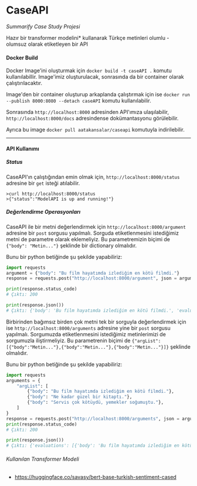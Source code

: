 # CaseAPI

*Summarify Case Study Projesi*

Hazır bir transformer modelini* kullanarak Türkçe metinleri olumlu - olumsuz
olarak etiketleyen bir API 

#### Docker Build 
Docker Image'ini oluşturmak için `docker build -t caseAPI .` komutu kullanılabillir. Image'imiz oluşturulacak, sonrasında da bir container olarak çalıştırılacaktır.

Image'den bir container oluşturup arkaplanda çalıştırmak için ise
`docker run --publish 8000:8080 --detach caseAPI` komutu kullanılabilir.  

Sonrasında `http://localhost:8000` adresinden API'ımıza ulaşılabilir, `http://localhost:8000/docs` adresindense dokümantasyonu görülebilir.  

Ayrıca bu image `docker pull aatakansalar/caseapi` komutuyla indirilebilir.  


---
#### API Kullanımı

##### Status
CaseAPI'ın çalıştığından emin olmak için, `http://localhost:8000/status` adresine
bir `get` isteği atılabilir. 

```shell
>curl http://localhost:8000/status
>{"status":"ModelAPI is up and running!"}
```

##### Değerlendirme Operasyonları
CaseAPI ile bir metni değerlendirmek için `http://localhost:8000/argument`
adresine bir `post` sorgusu yapılmalı. Sorguda etiketlenmesini istediğimiz
metni de parametre olarak eklemeliyiz. Bu parametremizin biçimi de `{"body": "Metin..."}` 
şeklinde bir dictionary olmalıdır.

Bunu bir python betiğinde şu şekilde yapabiliriz:
```` python
import requests
argument = {"body": "Bu film hayatımda izlediğim en kötü filmdi."}
response = requests.post("http://localhost:8000/argument", json = argument)

print(response.status_code) 
# Çıktı: 200

print(response.json()) 
# Çıktı: {'body': 'Bu film hayatımda izlediğim en kötü filmdi.', 'evaluation': {'label': 'negative', 'score': 0.9983533024787903}}
````

Birbirinden bağımsız birden çok metni tek bir sorguyla değerlendirmek için ise 
`http://localhost:8000/arguments` adresine yine bir `post` sorgusu yapılmalı. Sorgumuzda 
etiketlenmesini istediğimiz metinlerimizi de sorgumuzla iliştirmeliyiz. Bu parametrenin biçimi de
`{"argList": [{"body":"Metin..."},{"body":"Metin..."},{"body":"Metin..."}]}` şeklinde 
olmalıdır.

Bunu bir python betiğinde şu şekilde yapabiliriz:

```` python
import requests
arguments = {
    "argList": [
        {"body": "Bu film hayatımda izlediğim en kötü filmdi."},
        {"body": "Ne kadar güzel bir kitaptı."},
        {"body": "Servis çok kötüydü, yemekler soğumuştu."},
    ]
}
response = requests.post("http://localhost:8000/arguments", json = arguments)
print(response.status_code)
# Çıktı: 200

print(response.json())
# Çıktı: {'evaluations': [{'body': 'Bu film hayatımda izlediğim en kötü filmdi.', 'evaluation': {'label': 'negative', 'score': 0.9983533024787903}}, {'body': 'Ne kadar güzel bir kitaptı.', 'evaluation': {'label': 'positive', 'score': 0.9754379391670227}}, {'body': 'Servis çok kötüydü, yemekler soğumuştu.', 'evaluation': {'label': 'negative', 'score': 0.9993332028388977}}]}
````  

###### Kullanılan Transformer Modeli
- https://huggingface.co/savasy/bert-base-turkish-sentiment-cased

